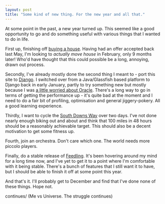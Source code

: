 ```yaml
---
layout: post
title: "Some kind of new thing. For the new year and all that."
---
```

At some point in the past, a new year turned up. This seemed like a good
opportunity to go and do something useful with various things that I wanted to
do in life.

First up, finishing off [buying a house][1]. Having had an offer accepted back
last May, I'm looking to *actually move house* in February, only 9 months
later! Who'd have thought that this could possible be a long, annoying, drawn
out process.

Secondly, I've already mostly done the second thing I meant to - port this
site to [Django][2]. I switched over from a Java/Glassfish based platform to
Django back in early January, partly to try something new but mostly because I
was [a little worried about Oracle][3]. There's a long way to go in terms of
getting the performance up - it's quite bad at the moment and I need to do a
fair bit of profiling, optimisation and general jiggery-pokery. All a good
learning experience.

Thirdly, I want to cycle the [South Downs Way][4] over two days. I've not done
nearly enough biking out and about and think that 100 miles in 48 hours should
be a reasonably achievable target. This should also be a decent motivation to
get some fitness up.

Fourth, join an orchestra. Don't care which one. The world needs more piccolo
players.

Finally, do a stable release of [Feedling][5]. It's been hovering around my
mind for a long time now, and I've yet to get it to a point where I'm
comfortable with it being stable. There's a bunch of features that I still
want it to have, but I should be able to finish it off at some point this
year.

And that's it. I'll probably get to December and find that I've done none of
these things. Hope not.

   [1]: http://www.growse.com/news/comments/me-vs-universe-the-struggle-
continues/ (Me vs Universe. The struggle continues)

   [2]: http://www.djangoproject.com/

   [3]: http://www.growse.com/news/comments/django-awesomeness/ (Django.
Awesomeness.)

   [4]: http://en.wikipedia.org/wiki/South_Downs_Way (South Downs Way)

   [5]: http://feedling.sourceforge.net/ (Feedling)

